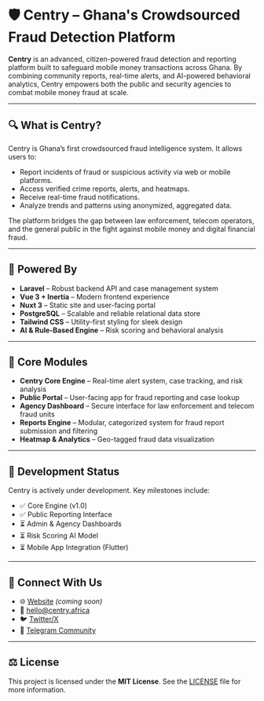 # 🛡️ Centry – Ghana's Crowdsourced Fraud Detection Platform

**Centry** is an advanced, citizen-powered fraud detection and reporting platform built to safeguard mobile money transactions across Ghana. By combining community reports, real-time alerts, and AI-powered behavioral analytics, Centry empowers both the public and security agencies to combat mobile money fraud at scale.

---

## 🔍 What is Centry?

Centry is Ghana’s first crowdsourced fraud intelligence system. It allows users to:

- Report incidents of fraud or suspicious activity via web or mobile platforms.
- Access verified crime reports, alerts, and heatmaps.
- Receive real-time fraud notifications.
- Analyze trends and patterns using anonymized, aggregated data.

The platform bridges the gap between law enforcement, telecom operators, and the general public in the fight against mobile money and digital financial fraud.

---

## 🧠 Powered By

- **Laravel** – Robust backend API and case management system
- **Vue 3 + Inertia** – Modern frontend experience
- **Nuxt 3** – Static site and user-facing portal
- **PostgreSQL** – Scalable and reliable relational data store
- **Tailwind CSS** – Utility-first styling for sleek design
- **AI & Rule-Based Engine** – Risk scoring and behavioral analysis

---

## 🧩 Core Modules

- **Centry Core Engine** – Real-time alert system, case tracking, and risk analysis
- **Public Portal** – User-facing app for fraud reporting and case lookup
- **Agency Dashboard** – Secure interface for law enforcement and telecom fraud units
- **Reports Engine** – Modular, categorized system for fraud report submission and filtering
- **Heatmap & Analytics** – Geo-tagged fraud data visualization

---

## 🚧 Development Status

Centry is actively under development. Key milestones include:

- ✅ Core Engine (v1.0)
- ✅ Public Reporting Interface
- ⏳ Admin & Agency Dashboards
- ⏳ Risk Scoring AI Model
- ⏳ Mobile App Integration (Flutter)

---

## 💬 Connect With Us

- 🌐 [Website](https://centry.africa) _(coming soon)_
- 📧 hello@centry.africa
- 🐦 [Twitter/X](https://twitter.com/centry_africa)
- 📱 [Telegram Community](https://t.me/centry_africa)

---

## ⚖️ License

This project is licensed under the **MIT License**. See the [LICENSE](LICENSE) file for more information.

